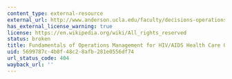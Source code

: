```yaml
---
content_type: external-resource
external_url: http://www.anderson.ucla.edu/faculty/decisions-operations-and-technology-management/research/rajaram
has_external_license_warning: true
license: https://en.wikipedia.org/wiki/All_rights_reserved
status: broken
title: Fundamentals of Operations Management for HIV/AIDS Health Care Organizations
uid: 5699787c-4b0f-48c2-8afb-281e0556df74
url_status_code: 404
wayback_url: ''
---
```

